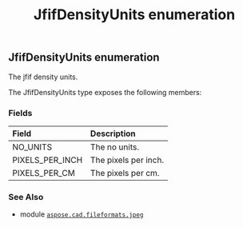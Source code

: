 ﻿---
title: JfifDensityUnits enumeration
second_title: Aspose.CAD for Python via .NET API References
description: 
type: docs
weight: 20
url: /python-net/aspose.cad.fileformats.jpeg/jfifdensityunits/
is_root: false
---

## JfifDensityUnits enumeration

The jfif density units.



The JfifDensityUnits type exposes the following members:

### Fields
| Field | Description |
| :- | :- |
| NO_UNITS | The no units. |
| PIXELS_PER_INCH | The pixels per inch. |
| PIXELS_PER_CM | The pixels per cm. |



### See Also
* module [`aspose.cad.fileformats.jpeg`](..)
